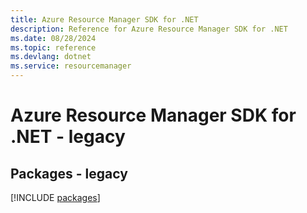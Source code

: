 ```yaml
---
title: Azure Resource Manager SDK for .NET
description: Reference for Azure Resource Manager SDK for .NET
ms.date: 08/28/2024
ms.topic: reference
ms.devlang: dotnet
ms.service: resourcemanager
---
```

# Azure Resource Manager SDK for .NET - legacy
## Packages - legacy
[!INCLUDE [packages](resource-manager-index.md)]